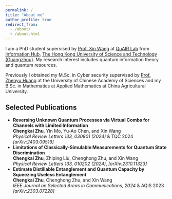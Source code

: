 ```yaml
---
permalink: /
title: "About me"
author_profile: true
redirect_from: 
  - /about/
  - /about.html
---
```



I am a PhD student supervised by [Prof. Xin Wang](https://www.xinwang.info/) at [QuAIR Lab](https://www.quair.group/people/) from [Information Hub](https://infh.hkust-gz.edu.cn/), [The Hong Kong University of Science and Technology (Guangzhou)](https://hkust-gz.edu.cn/). My research interest includes quantum information theory and quantum resources.

Previously I obtained my M.Sc. in Cyber security supervised by [Prof. Zhenyu Huang](https://scholar.google.com/citations?user=omCIQ64AAAAJ&hl=zh-CN) at the University of Chinese Academy of Sciences and my B.Sc. in Mathematics at Applied Mathematics at China Agricultural University.

## Selected Publications

- **Reversing Unknown Quantum Processes via Virtual Combs for Channels with Limited Information** \
  **Chengkai Zhu**, Yin Mo, Yu-Ao Chen, and Xin Wang\
  <a href="https://journals.aps.org/prl/abstract/10.1103/PhysRevLett.133.030801" style="text-decoration: none;">*Physical Review Letters 133, 030801 (2024)*</a> & TQC 2024 <a href="https://arxiv.org/abs/2401.04672" style="text-decoration: none;">*[arXiv:2403.09519]*</a>
- **Limitations of Classically-Simulable Measurements for Quantum State Discrimination**\
  **Chengkai Zhu**, Zhiping Liu, Chenghong Zhu, and Xin Wang\
  <a href="https://journals.aps.org/prl/abstract/10.1103/PhysRevLett.133.010202" style="text-decoration: none;">*Physical Review Letters 133, 010202 (2024)*</a>,
  <a href="https://arxiv.org/abs/2310.11323" style="text-decoration: none;">*[arXiv:2310.11323]*</a>
- **Estimate Distillable Entanglement and Quantum Capacity by Squeezing Useless Entanglement**\
  **Chengkai Zhu**, Chenghong Zhu, and Xin Wang\
  <a href="https://ieeexplore.ieee.org/document/10477880" style="text-decoration: none;">*IEEE Journal on Selected Areas in Communications, 2024*</a> & AQIS 2023
  <a href="https://arxiv.org/abs/2303.07228" style="text-decoration: none;">*[arXiv:2303.07228]*</a>
